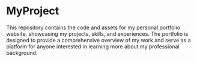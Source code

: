 # MyProject
This repository contains the code and assets for my personal portfolio website, showcasing my projects, skills, and experiences. The portfolio is designed to provide a comprehensive overview of my work and serve as a platform for anyone interested in learning more about my professional background.
